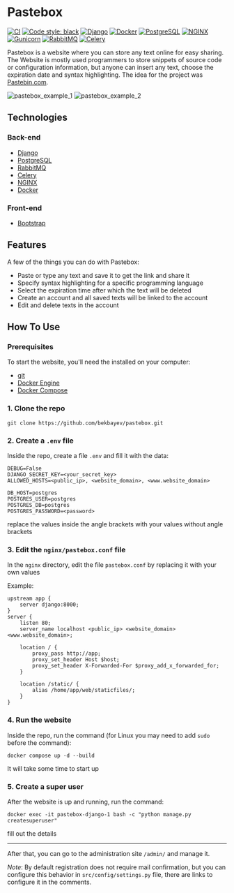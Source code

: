 # Pastebox
[![CI](https://github.com/bekbayev/pastebox/actions/workflows/main.yml/badge.svg?branch=main)](https://github.com/bekbayev/pastebox/actions/workflows/main.yml)
[![Code style: black](https://img.shields.io/badge/code%20style-black-000000.svg)](https://github.com/psf/black)
[![Django](https://img.shields.io/badge/Django-3.2-success?style=flat&logo=Django)](https://docs.djangoproject.com/en/3.2/)
[![Docker](https://img.shields.io/badge/-Docker-464646?style=flat&logo=Docker)](https://www.docker.com/)
[![PostgreSQL](https://img.shields.io/badge/PostgreSQL-14.1-success?style=flat&logo=PostgreSQL)](https://www.postgresql.org/docs/14/index.html)
[![NGINX](https://img.shields.io/badge/-NGINX-464646?style=flat&logo=NGINX)](https://nginx.org/)
[![Gunicorn](https://img.shields.io/badge/-gunicorn-464646?style=flat&logo=Gunicorn)](https://gunicorn.org/)
[![RabbitMQ](https://img.shields.io/badge/-RabbitMQ-464646?style=flat&logo=RabbitMQ)](https://www.rabbitmq.com/)
[![Celery](https://img.shields.io/badge/-Celery-464646?style=flat&logo=Celery)](https://docs.celeryproject.org/en/stable/)

Pastebox is a website where you can store any text online for easy sharing.
The Website is mostly used programmers to store snippets of source code or
configuration information, but anyone can insert any text, choose the
expiration date and syntax highlighting. The idea for the project was
[Pastebin.com](https://pastebin.com/).

![pastebox_example_1](https://user-images.githubusercontent.com/121730304/220012614-ae52d07f-d1b8-49f2-8bb0-ed0def8d4b26.png)
![pastebox_example_2](https://user-images.githubusercontent.com/121730304/220012672-11940b66-dfa4-4e76-8e4e-9bf0109a6eb5.png)

## Technologies
### Back-end

- [Django](https://www.djangoproject.com/)
- [PostgreSQL](https://www.postgresql.org/)
- [RabbitMQ](https://www.rabbitmq.com/)
- [Celery](https://github.com/celery/celery)
- [NGINX](https://nginx.org/ru/)
- [Docker](https://www.docker.com/)

### Front-end

- [Bootstrap](https://getbootstrap.com/)

## Features
A few of the things you can do with Pastebox:

- Paste or type any text and save it to get the link and share it
- Specify syntax highlighting for a specific programming language
- Select the expiration time after which the text will be deleted
- Create an account and all saved texts will be linked to the account
- Edit and delete texts in the account

## How To Use
### Prerequisites
To start the website, you'll need the installed on your computer:
- [git](https://git-scm.com/)
- [Docker Engine](https://docs.docker.com/engine/install/)
- [Docker Compose](https://docs.docker.com/compose/install/#install-compose)

### 1. Clone the repo
```
git clone https://github.com/bekbayev/pastebox.git
```

### 2. Create a `.env` file
Inside the repo, create a file `.env` and fill it with the data: 
```
DEBUG=False
DJANGO_SECRET_KEY=<your_secret_key>
ALLOWED_HOSTS=<public_ip>, <website_domain>, <www.website_domain>

DB_HOST=postgres
POSTGRES_USER=postgres
POSTGRES_DB=postgres
POSTGRES_PASSWORD=<password>
```
replace the values inside the angle brackets with your values without angle
brackets

### 3. Edit the `nginx/pastebox.conf` file
In the `nginx` directory, edit the file `pastebox.conf` by replacing it with
your own values

Example:
```
upstream app {
    server django:8000;
}
server {
    listen 80;
    server_name localhost <public_ip> <website_domain> <www.website_domain>;

    location / {
        proxy_pass http://app;
        proxy_set_header Host $host;
        proxy_set_header X-Forwarded-For $proxy_add_x_forwarded_for;
    }

    location /static/ {
        alias /home/app/web/staticfiles/;
    }
}
```

### 4. Run the website
Inside the repo, run the command
(for Linux you may need to add `sudo` before the command):
```
docker compose up -d --build
```
It will take some time to start up

### 5. Create a super user
After the website is up and running, run the command:
```
docker exec -it pastebox-django-1 bash -c "python manage.py createsuperuser"
```
fill out the details

---

After that, you can go to the administration site `/admin/` and manage it.

*Note*: By default registration does not require mail confirmation,
but you can configure this behavior in `src/config/settings.py` file,
there are links to configure it in the comments.
